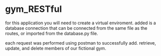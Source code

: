# gym_RESTful
for this application you will need to create a virtual enviroment. added is a database connection that can be connected from the same file as the routes, or imported from the database.py file. 

each request was performed using postman to successfully add. retrieve, update, and delete members of our fictional gym. 
